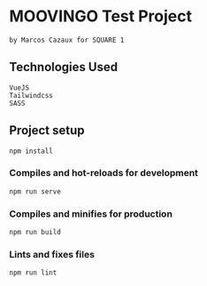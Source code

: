 # MOOVINGO Test Project

```
by Marcos Cazaux for SQUARE 1
```

## Technologies Used

```
VueJS
Tailwindcss
SASS
```

## Project setup

```
npm install
```

### Compiles and hot-reloads for development

```
npm run serve
```

### Compiles and minifies for production

```
npm run build
```

### Lints and fixes files

```
npm run lint
```
